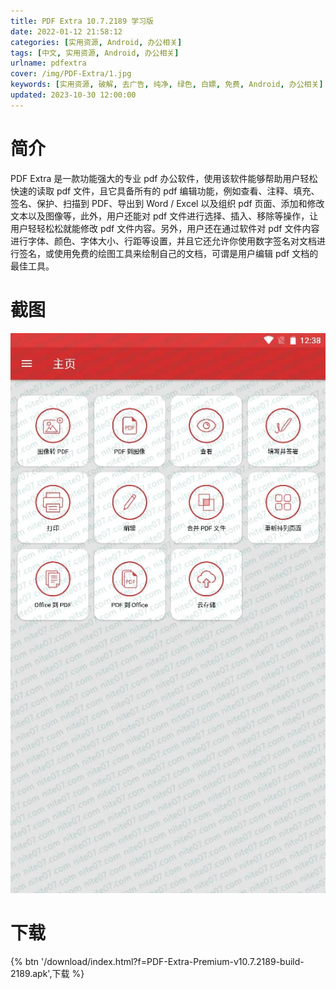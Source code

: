 ```yaml
---
title: PDF Extra 10.7.2189 学习版
date: 2022-01-12 21:58:12
categories: [实用资源, Android, 办公相关]
tags: [中文, 实用资源, Android, 办公相关]
urlname: pdfextra
cover: /img/PDF-Extra/1.jpg
keywords: [实用资源, 破解, 去广告, 纯净, 绿色, 白嫖, 免费, Android, 办公相关]
updated: 2023-10-30 12:00:00
---
```


# 简介

PDF Extra 是一款功能强大的专业 pdf 办公软件，使用该软件能够帮助用户轻松快速的读取 pdf 文件，且它具备所有的 pdf 编辑功能，例如查看、注释、填充、签名、保护、扫描到 PDF、导出到 Word / Excel 以及组织 pdf 页面、添加和修改文本以及图像等，此外，用户还能对 pdf 文件进行选择、插入、移除等操作，让用户轻轻松松就能修改 pdf 文件内容。另外，用户还在通过软件对 pdf 文件内容进行字体、颜色、字体大小、行距等设置，并且它还允许你使用数字签名对文档进行签名，或使用免费的绘图工具来绘制自己的文档，可谓是用户编辑 pdf 文档的最佳工具。

# 截图

![](/img/PDF-Extra/2.jpg)

# 下载

{% btn '/download/index.html?f=PDF-Extra-Premium-v10.7.2189-build-2189.apk',下载 %}
